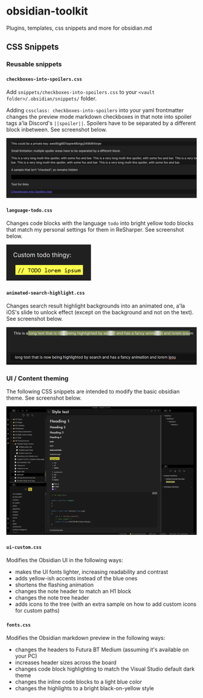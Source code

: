 # obsidian-toolkit
Plugins, templates, css snippets and more for obsidian.md

## CSS Snippets

### Reusable snippets

#### `checkboxes-into-spoilers.css`

Add `snippets/checkboxes-into-spoilers.css` to your `<vault folder>/.obsidian/snippets/` folder.

Adding `cssclass: checkboxes-into-spoilers` into your yaml frontmatter changes the preview mode markdown checkboxes in that note into spoiler tags a'la Discord's `||spoiler||`. Spoilers have to be separated by a different block inbetween. See screenshot below.

![screenshot](./obsidian_spoiler.png)

#### `language-todo.css`

Changes code blocks with the language `todo` into bright yellow todo blocks that match my personal settings for them in ReSharper. See screenshot below.

![screenshot](./obsidian_todo.png)

#### `animated-search-highlight.css`

Changes search result highlight backgrounds into an animated one, a'la iOS's slide to unlock effect (except on the background and not on the text). See screenshot below.

![screenshot](./obsidian_search.png)

### UI / Content theming

The following CSS snippets are intended to modify the basic obsidian theme. See screenshot below.

![screenshot](./obsidian_looks.png)

#### `ui-custom.css`

Modifies the Obsidian UI in the following ways:

- makes the UI fonts lighter, increasing readability and contrast
- adds yellow-ish accents instead of the blue ones
- shortens the flashing animation
- changes the note header to match an H1 block
- changes the note tree header
- adds icons to the tree (with an extra sample on how to add custom icons for custom paths)

#### `fonts.css`

Modifies the Obsidian markdown preview in the following ways:

- changes the headers to Futura BT Medium (assuming it's available on your PC)
- increases header sizes across the board
- changes code block highlighting to match the Visual Studio default dark theme
- changes the inline code blocks to a light blue color
- changes the highlights to a bright black-on-yellow style
